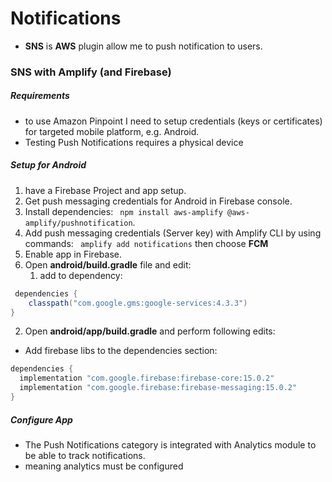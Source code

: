 # Notifications
- **SNS** is **AWS** plugin allow me to push notification to users.
### SNS with Amplify (and Firebase)
##### Requirements
-  to use Amazon Pinpoint I need to setup credentials (keys or certificates) for targeted mobile platform, e.g. Android.
-  Testing Push Notifications requires a physical device
##### Setup for Android
1. have a Firebase Project and app setup.
2. Get push messaging credentials for Android in Firebase console.
3. Install dependencies:
    ` npm install aws-amplify @aws-amplify/pushnotification`.
4. Add push messaging credentials (Server key) with Amplify CLI by using commands:
  ` amplify add notifications`
  then choose **FCM**
5. Enable app in Firebase.
6. Open **android/build.gradle** file and edit:
   1. add to dependency:
  ```java
   dependencies {
      classpath("com.google.gms:google-services:4.3.3")
  }
```
   2. Open **android/app/build.gradle** and perform following edits:
- Add firebase libs to the dependencies section:

```java
dependencies {
  implementation "com.google.firebase:firebase-core:15.0.2"
  implementation "com.google.firebase:firebase-messaging:15.0.2"
}
```
##### Configure App
- The Push Notifications category is integrated with Analytics module to be able to track notifications.
- meaning analytics must be configured 
